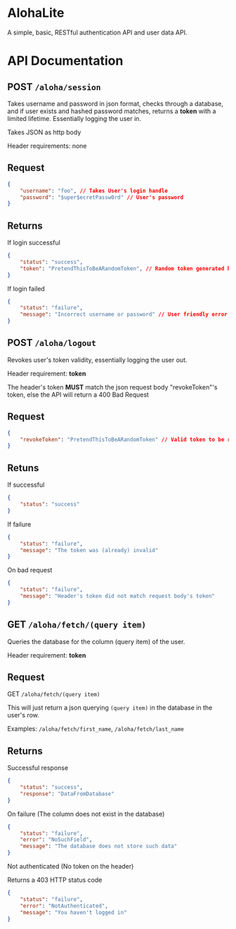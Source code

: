 # AlohaLite
A simple, basic, RESTful authentication API and user data API.

# API Documentation

## POST `/aloha/session`
Takes username and password in json format, checks through a database, and if user exists and hashed password matches, returns a **token** with a limited lifetime. Essentially logging the user in.

Takes JSON as http body

Header requirements: none

Request
---
```json
{
    "username": "foo", // Takes User's login handle
    "password": "$uper$ecretPassw0rd" // User's password
}
```

Returns
---
If login successful
```json
{
    "status": "success",
    "token": "PretendThisToBeARandomToken", // Random token generated by the server
}
```

If login failed
```json
{
    "status": "failure",
    "message": "Incorrect username or password" // User friendly error message
}
```

## POST `/aloha/logout`
Revokes user's token validity, essentially logging the user out.

Header requirement: **token**

The header's token **MUST** match the json request body "revokeToken"'s token, else the API will return a 400 Bad Request

Request
---
```json
{
    "revokeToken": "PretendThisToBeARandomToken" // Valid token to be revoked
}
```

Retuns
---
If successful
```json
{
    "status": "success"
}
```

If failure
```json
{
    "status": "failure",
    "message": "The token was (already) invalid"
}
```

On bad request
```json
{
    "status": "failure",
    "message": "Header's token did not match request body's token"
}
```

## GET `/aloha/fetch/(query item)`
Queries the database for the column (query item) of the user.

Header requirement: **token**

Request
---
GET `/aloha/fetch/(query item)`

This will just return a json querying `(query item)` in the database in the user's row.

Examples: `/aloha/fetch/first_name`, `/aloha/fetch/last_name`

Returns
---
Successful response
```json
{
    "status": "success",
    "response": "DataFromDatabase"
}
```

On failure (The column does not exist in the database)
```json
{
    "status": "failure",
    "error": "NoSuchField",
    "message": "The database does not store such data"
}
```

Not authenticated (No token on the header)

Returns a 403 HTTP status code
```json
{
    "status": "failure",
    "error": "NotAuthenticated",
    "message": "You haven't logged in"
}